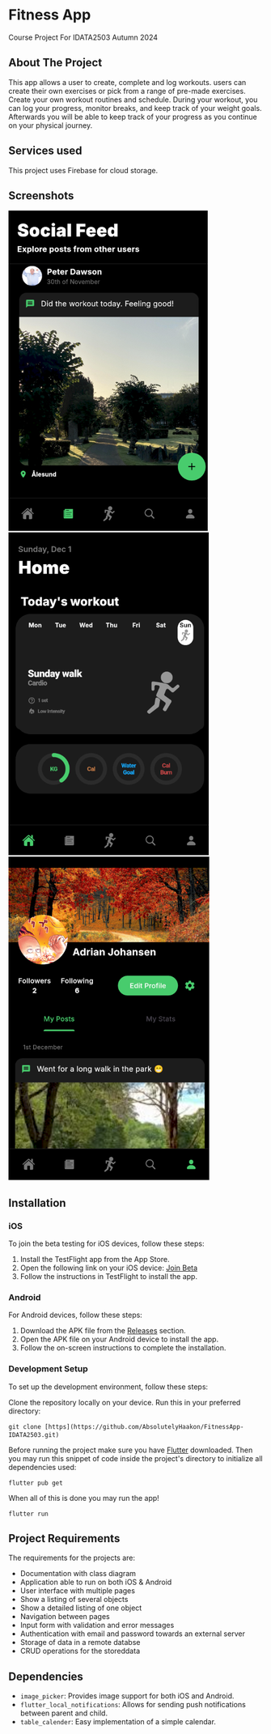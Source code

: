 # Fitness App

Course Project For IDATA2503 Autumn 2024

## About The Project

This app allows a user to create, complete and log workouts. users can create their own exercises or pick from a range of pre-made exercises. Create your own workout routines and schedule. During your workout, you can log your progress, monitor breaks, and keep track of your weight goals. Afterwards you will be able to keep track of your progress as you continue on your physical journey.

## Services used

This project uses Firebase for cloud storage.

## Screenshots
![Social Feed page](assets/images/image.png)
![Home page](assets/images/image-3.png)
![alt text](assets/images/image-1.png)

## Installation

### iOS

To join the beta testing for iOS devices, follow these steps:

1. Install the TestFlight app from the App Store.
2. Open the following link on your iOS device: [Join Beta](https://testflight.apple.com/join/VgpVe6Y4)
3. Follow the instructions in TestFlight to install the app.

### Android

For Android devices, follow these steps:

1. Download the APK file from the [Releases](https://github.com/your-repo/releases) section.
2. Open the APK file on your Android device to install the app.
3. Follow the on-screen instructions to complete the installation.

### Development Setup

To set up the development environment, follow these steps:

Clone the repository locally on your device. Run this in your preferred directory:
```
git clone [https](https://github.com/AbsolutelyHaakon/FitnessApp-IDATA2503.git)
```

Before running the project make sure you have [Flutter](https://flutter.dev) downloaded. Then you may run this snippet of code inside the project's directory to initialize all dependencies used:
```
flutter pub get
```

When all of this is done you may run the app!
```
flutter run
```

## Project Requirements

The requirements for the projects are:

- Documentation with class diagram
- Application able to run on both iOS & Android
- User interface with multiple pages
- Show a listing of several objects
- Show a detailed listing of one object
- Navigation between pages
- Input form with validation and error messages
- Authentication with email and password towards an external server
- Storage of data in a remote databse
- CRUD operations for the storeddata

## Dependencies

* ``image_picker``: Provides image support for both iOS and Android.
* ``flutter_local_notifications``: Allows for sending push notifications between parent and child.
* ``table_calender``: Easy implementation of a simple calendar.
